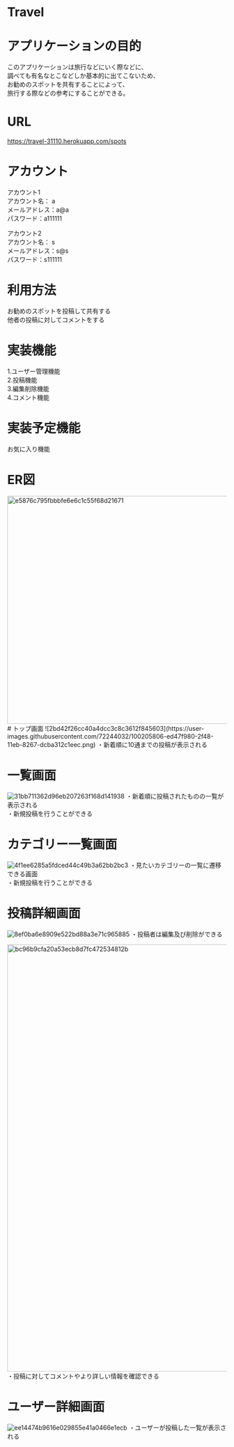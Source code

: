 # Travel

# アプリケーションの目的
このアプリケーションは旅行などにいく際などに、<br>
調べても有名なとこなどしか基本的に出てこないため、<br>
お勧めのスポットを共有することによって、<br>
旅行する際などの参考にすることができる。

# URL
https://travel-31110.herokuapp.com/spots

# アカウント
アカウント1 <br>
アカウント名： a<br>
メールアドレス：a@a<br>
パスワード：a111111<br>

アカウント2 <br>
アカウント名： s<br>
メールアドレス：s@s<br>
パスワード：s111111<br>

# 利用方法
お勧めのスポットを投稿して共有する<br>
他者の投稿に対してコメントをする

# 実装機能
1.ユーザー管理機能<br>
2.投稿機能<br>
3.編集削除機能<br>
4.コメント機能<br>

# 実装予定機能
お気に入り機能

# ER図
<img width="522" alt="e5876c795fbbbfe6e6c1c55f68d21671" src="https://user-images.githubusercontent.com/72244032/99939323-25b2d080-2dad-11eb-91da-250eb59f7e51.png">
<br>
# トップ画面
![2bd42f26cc40a4dcc3c8c3612f845603](https://user-images.githubusercontent.com/72244032/100205806-ed47f980-2f48-11eb-8267-dcba312c1eec.png)
・新着順に10通までの投稿が表示される
<br>

# 一覧画面
![31bb711362d96eb207263f168d141938](https://user-images.githubusercontent.com/72244032/100205913-0d77b880-2f49-11eb-8506-9c400bbe5152.jpg)
・新着順に投稿されたものの一覧が表示される<br>
・新規投稿を行うことができる
<br>

# カテゴリー一覧画面
![4f1ee6285a5fdced44c49b3a62bb2bc3](https://user-images.githubusercontent.com/72244032/100206360-9131a500-2f49-11eb-94eb-752a671310d8.jpg)
・見たいカテゴリーの一覧に遷移できる画面<br>
・新規投稿を行うことができる
<br>

# 投稿詳細画面
![8ef0ba6e8909e522bd88a3e71c965885](https://user-images.githubusercontent.com/72244032/100206114-457efb80-2f49-11eb-8562-93e4c42ff844.jpg)
・投稿者は編集及び削除ができる<br>

<img width="978" alt="bc96b9cfa20a53ecb8d7fc472534812b" src="https://user-images.githubusercontent.com/72244032/100206164-53cd1780-2f49-11eb-8e0f-e9f2add5e3e7.png">
・投稿に対してコメントやより詳しい情報を確認できる
<br>

# ユーザー詳細画面
![ee14474b9616e029855e41a0466e1ecb](https://user-images.githubusercontent.com/72244032/100206410-a27ab180-2f49-11eb-9807-e9b2ed5d3939.jpg)
・ユーザーが投稿した一覧が表示される